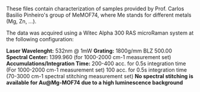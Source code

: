 These files contain characterization of samples provided by Prof. Carlos Basilio Pinheiro's group of MeMOF74, where Me stands for different metals (Mg, Zn, ...).

The data was acquired using a Witec Alpha 300 RAS microRaman system at the following configuration:

**Laser Wavelenght:** 532nm @ 1mW
**Grating:** 1800g/mm BLZ 500.00
**Spectral Center:** 1399.960 (for 1000-2000 cm-1 measurement set)
**Accumulations/Integration Time:** 200-400 acc. for 0.5s integration time (For 1000-2000 cm-1 measurement set)
                                    100 acc. for 0.5s integration time (70-3000 cm-1 spectral stitching measurement set)
**No spectral stitching is available for Au@Mg-MOF74 due to a high luminescence background**
